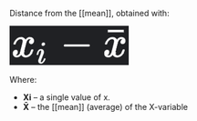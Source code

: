 Distance from the [[mean]], obtained with:

![](../z_images/Pasted%20image%2020230224001800.png)

Where:
- **Xi** – a single value of x.
- **X̄** – the [[mean]] (average) of the X-variable
